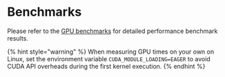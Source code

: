 # Benchmarks

Please refer to the [GPU benchmarks](../../getting_started/benchmarks/gpu/README.md) for detailed performance benchmark results.

{% hint style="warning" %}
When measuring GPU times on your own on Linux, set the environment variable `CUDA_MODULE_LOADING=EAGER` to avoid CUDA API overheads during the first kernel execution.
{% endhint %}
